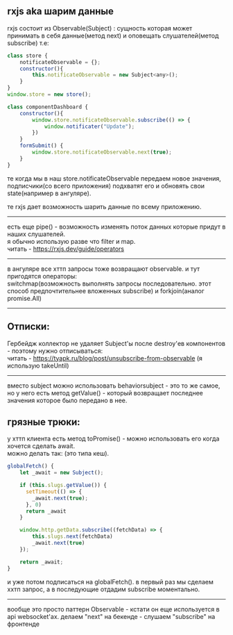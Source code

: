 ## rxjs aka шарим данные
rxjs состоит из Observable(Subject) : сущность которая может принимать в себя данные(метод next) и оповещать слушателей(метод subscribe) т.е:
```js
class store {
    notificateObservable = {};
    constructor(){
        this.notificateObservable = new Subject<any>();
    }
}
window.store = new store();

class componentDashboard {
    constructor(){
        window.store.notificateObservable.subscribe(() => {
            window.notificater("Update");
        })
    }
    formSubmit() {
        window.store.notificateObservable.next(true);
    }
}
```
те когда мы в наш store.notificateObservable передаем новое значения, подписчики(со всего приложения) подхватят его и обновять свои state(например в ангуляре).

те rxjs дает возможность шарить данные по всему приложению.

---

есть еще pipe() - возможность изменять поток данных которые придут в наших слушателей.  
я обычно использую разве что filter и map.  
читать - https://rxjs.dev/guide/operators  

---

в ангуляре все хттп запросы тоже возвращают observable. и тут пригодятся операторы:   
switchmap(возможность выполнять запросы последовательно. этот способ предпочтительнее вложенных subscribe) и forkjoin(аналог promise.All)  

---

## Отписки:
Гербейдж коллектор не удаляет Subject'ы после destroy'ев компонентов - поэтому нужно отписываться:  
читать - https://tyapk.ru/blog/post/unsubscribe-from-observable (я использую takeUntil)  

---

вместо subject можно использовать behaviorsubject - это то же самое, но у него есть метод getValue() - который возвращает последнее значения которое было передано в нее.  

## грязные трюки:

у хттп клиента есть метод toPromise() - можно использовать его когда хочется сделать await.  
можно делать так: (это типа кеш).   
```ts
globalFetch() {
    let _await = new Subject();

    if (this.slugs.getValue()) {
      setTimeout(() => {
        _await.next(true);
      }, 0)
      return _await
    }

    window.http.getData.subscribe((fetchData) => {
        this.slugs.next(fetchData)
        _await.next(true)
    });

    return _await;
}
```
и уже потом подписаться на globalFetch(). в первый раз мы сделаем ххтп запрос, а в последующие отдадим subscribe моментально.   

---

вообще это просто паттерн Observable - кстати он еще используется в api websocket'ах. делаем "next" на бекенде - слушаем "subscribe" на фронтенде
 